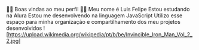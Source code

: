 🤙🔭 Boas vindas ao meu perfil 🔭🤙
Meu nome é Luis Felipe
Estou estudando na Alura
Estou me desenvolvendo na linguagem JavaScript
Utilizo esse espaço para minha organização e compartilhamento dos meu projetos desenvolvidos
![https://upload.wikimedia.org/wikipedia/pt/b/be/Invincible_Iron_Man_Vol_2_2.jpg]
